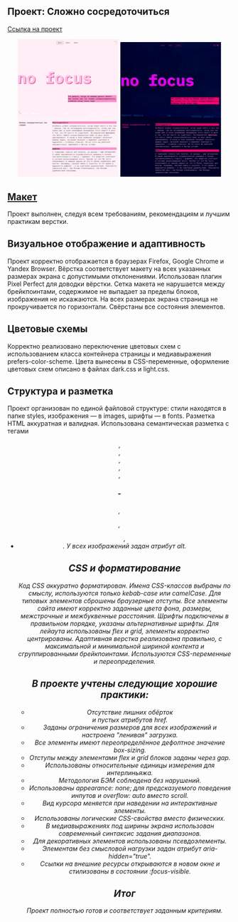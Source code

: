 ## Проект: Сложно сосредоточиться
[Ссылка на проект]( https://anastasiiakunstman.github.io/slozhno-sosredotochitsya/index.html )

<p align="center">
  <img src="/images/scrin-lite.JPG" alt="светлая тема" width="45%">
  <img src="/images/scrin-dark.JPG" alt="темная тема" width="45%">
</p>

## [Макет](https://drive.google.com/file/d/169L2K_fhJiOt8XWM5WjmgNT2ZetWKoD0/view?usp=sharing)

Проект выполнен, следуя всем требованиям, рекомендациям и лучшим практикам верстки.

## Визуальное отображение и адаптивность
Проект корректно отображается в браузерах Firefox, Google Chrome и Yandex Browser. Вёрстка соответствует макету на всех указанных размерах экрана с допустимыми отклонениями. Использован плагин Pixel Perfect для доводки вёрстки. Сетка макета не нарушается между брейкпоинтами, содержимое не выпадает за пределы блоков, изображения не искажаются. На всех размерах экрана страница не прокручивается по горизонтали. Свёрстаны все состояния элементов.

## Цветовые схемы
Корректно реализовано переключение цветовых схем с использованием класса контейнера страницы и медиавыражения prefers-color-scheme. Цвета вынесены в CSS-переменные, оформление цветовых схем описано в файлах dark.css и light.css.

## Структура и разметка
Проект организован по единой файловой структуре: стили находятся в папке styles, изображения — в images, шрифты — в fonts. Разметка HTML аккуратная и валидная. Использована семантическая разметка с тегами <header>, <main>, <footer>, <section>, <nav>, <h1>-<h6>, <p>, <ul>, <li>. У всех изображений задан атрибут alt.

## CSS и форматирование
Код CSS аккуратно форматирован. Имена CSS-классов выбраны по смыслу, используются только kebab-case или camelCase. Для типовых элементов сброшены браузерные отступы. Все элементы сайта имеют корректно заданные цвета фона, размеры, межстрочные и межбуквенные расстояния. Шрифты подключены в правильном порядке, указаны альтернативные шрифты. Для лейаута использованы flex и grid, элементы корректно центрированы. Адаптивная верстка реализована правильно, с максимальной и минимальной шириной контента и сгруппированными брейкпоинтами. Используются CSS-переменные и переопределения.

## В проекте учтены следующие хорошие практики:

* Отсутствие лишних обёрток <div> и пустых атрибутов href.
* Заданы ограничения размеров для всех изображений и настроена "ленивая" загрузка.
* Все элементы имеют переопределённое дефолтное значение box-sizing.
* Отступы между элементами flex и grid блоков заданы через gap.
* Использованы относительные единицы измерения для интерлиньяжа.
* Методология БЭМ соблюдена без нарушений.
* Использованы appearance: none; для предсказуемого поведения инпутов и overflow: auto вместо scroll.
* Вид курсора меняется при наведении на интерактивные элементы.
* Использованы логические CSS-свойства вместо физических.
* В медиавыражениях под ширины экрана использован современный синтаксис задания диапазонов.
* Для декоративных элементов использованы псевдоэлементы.
* Элементам без смысловой нагрузки задан атрибут aria-hidden="true".
* Ссылки на внешние ресурсы открываются в новом окне и стилизованы в состоянии :focus-visible.

## Итог
Проект полностью готов и соответствует заданным критериям.
